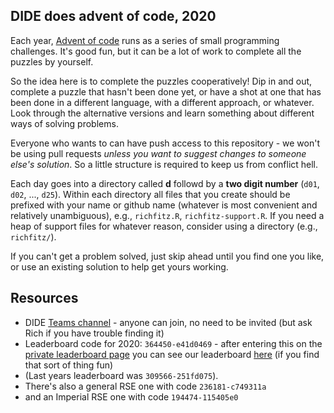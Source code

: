 ## DIDE does advent of code, 2020

Each year, [Advent of code](https://adventofcode.com/) runs as a series of small programming challenges.  It's good fun, but it can be a lot of work to complete all the puzzles by yourself.

So the idea here is to complete the puzzles cooperatively!  Dip in and out, complete a puzzle that hasn't been done yet, or have a shot at one that has been done in a different language, with a different approach, or whatever.  Look through the alternative versions and learn something about different ways of solving problems.

Everyone who wants to can have push access to this repository - we won't be using pull requests *unless you want to suggest changes to someone else's solution*.  So a little structure is required to keep us from conflict hell.

Each day goes into a directory called **d** followd by a **two digit number** (`d01`, `d02`, ..., `d25`).  Within each directory all files that you create should be prefixed with your name or github name (whatever is most convenient and relatively unambiguous), e.g., `richfitz.R`, `richfitz-support.R`.  If you need a heap of support files for whatever reason, consider using a directory (e.g., `richfitz/`).

If you can't get a problem solved, just skip ahead until you find one you like, or use an existing solution to help get yours working.

## Resources

* DIDE [Teams channel](https://teams.microsoft.com/l/channel/19%3ac1e94cac7c8341819f7a3211439f2826%40thread.tacv2/advent-of-code?groupId=ba231111-1572-42ae-981e-c8bc7aa681ef&tenantId=2b897507-ee8c-4575-830b-4f8267c3d307) - anyone can join, no need to be invited (but ask Rich if you have trouble finding it)
* Leaderboard code for 2020: `364450-e41d0469` - after entering this on the [private leaderboard page](https://adventofcode.com/2019/leaderboard/private) you can see our leaderboard [here](https://adventofcode.com/2019/leaderboard/private/view/309566) (if you find that sort of thing fun)
* (Last years leaderboard was `309566-251fd075`). 
* There's also a general RSE one with code `236181-c749311a`
* and an Imperial RSE one with code `194474-115405e0`
